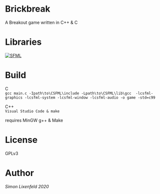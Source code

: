 # Brickbreak
A Breakout game written in C++ & C

# Libraries
[![SFML](https://img.shields.io/badge/SFML%20--brightgreen.svg?style=flat-square)](https://www.sfml-dev.org/) </br>

# Build 
C<br>
`gcc main.c -Ipath\to\CSFML\include -Lpath\to\CSFML\lib\gcc  -lcsfml-graphics -lcsfml-system -lcsfml-window -lcsfml-audio -o game -std=c99`

C++<br>
`Visual Studio Code & make`

requires MinGW g++ & Make

# License
GPLv3

# Author
*Simon Lixenfeld 2020*
